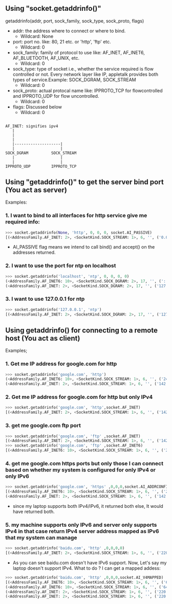 #

## Using "socket.getaddrinfo()"

getaddrinfo(addr, port, sock_family, sock_type, sock_proto, flags)

- addr: the address where to connect or where to bind.
    - Wildcard: None
- port: port no. like: 80, 21 etc. or 'http', 'ftp' etc.
    - Wildcard: 0
- sock_family: family of protocol to use like: AF_INET, AF_INET6, AF_BLUETOOTH, AF_UNIX, etc.
    - Wildcard: 0
- sock_type: type of socket i.e., whether the service required is flow controlled or not. Every network layer like IP, appletalk provides both types of service.Example: SOCK_DGRAM, SOCK_STREAM
    - Wildcard: 0
- sock_proto: actual protocal name like: IPPROTO_TCP for flowcontrolled and IPPROTO_UDP for flow uncontrolled.
    - Wildcard: 0
- flags: Discussed below
    - Wildcard: 0

```

AF_INET: signifies ipv4
   |
   |
   |
   |--------------------|
   |                    |
SOCK_DGRAM          SOCK_STREAM
   |                    |
   |                    |
IPPROTO_UDP         IPPROTO_TCP

```

## Using "getaddrinfo()" to get the server bind port (You act as server)

Examples:
### 1. I want to bind to all interfaces for http service give me required info:
```python
>>> socket.getaddrinfo(None, 'http', 0, 0, 0, socket.AI_PASSIVE)
[(<AddressFamily.AF_INET: 2>, <SocketKind.SOCK_STREAM: 1>, 6, '', ('0.0.0.0', 80)), (<AddressFamily.AF_INET6: 10>, <SocketKind.SOCK_STREAM: 1>, 6, '', ('::', 80, 0, 0))]

```

- AI_PASSIVE flag means we intend to call bind() and accept() on the addresses returned.
### 2. I want to use the port for ntp on localhost
```python
>>> socket.getaddrinfo('localhost', 'ntp', 0, 0, 0, 0)
(<AddressFamily.AF_INET6: 10>, <SocketKind.SOCK_DGRAM: 2>, 17, '', ('::1', 123, 0, 0))
(<AddressFamily.AF_INET: 2>, <SocketKind.SOCK_DGRAM: 2>, 17, '', ('127.0.0.1', 123))
```
### 3. I want to use 127.0.0.1 for ntp
```python
>>> socket.getaddrinfo('127.0.0.1', 'ntp')
[(<AddressFamily.AF_INET: 2>, <SocketKind.SOCK_DGRAM: 2>, 17, '', ('127.0.0.1', 123))]

```

## Using getaddrinfo() for connecting to a remote host (You act as client)

Examples;
### 1. Get me IP address for google.com for http
```python
>>> socket.getaddrinfo('google.com', 'http')
(<AddressFamily.AF_INET6: 10>, <SocketKind.SOCK_STREAM: 1>, 6, '', ('2404:6800:4009:825::200e', 80, 0, 0))
(<AddressFamily.AF_INET: 2>, <SocketKind.SOCK_STREAM: 1>, 6, '', ('142.250.183.174', 80))

```
### 2. Get me IP address for google.com for http but only IPv4
```python
>>> socket.getaddrinfo('google.com', 'http',socket.AF_INET)
[(<AddressFamily.AF_INET: 2>, <SocketKind.SOCK_STREAM: 1>, 6, '', ('142.250.183.174', 80))]

```
### 3. get me google.com ftp port
```python
>>> socket.getaddrinfo('google.com', 'ftp' ,socket.AF_INET)
[(<AddressFamily.AF_INET: 2>, <SocketKind.SOCK_STREAM: 1>, 6, '', ('142.250.183.174', 21))]
>>> socket.getaddrinfo('google.com', 'ftp' ,socket.AF_INET6)
[(<AddressFamily.AF_INET6: 10>, <SocketKind.SOCK_STREAM: 1>, 6, '', ('2404:6800:4009:825::200e', 21, 0, 0))]

```
### 4. get me google.com https ports but only those I can connect based on whether my system is configured for only IPv4 or only IPv6
```python
>>> socket.getaddrinfo('google.com', 'https' ,0,0,0,socket.AI_ADDRCONFIG)
[(<AddressFamily.AF_INET6: 10>, <SocketKind.SOCK_STREAM: 1>, 6, '', ('2404:6800:4009:825::200e', 443, 0, 0)),
(<AddressFamily.AF_INET: 2>, <SocketKind.SOCK_STREAM: 1>, 6, '', ('142.250.183.174', 443))]

```
- since my laptop supports both IPv4/IPv6, it returned both else, It would have returned both.

### 5. my machine supports only IPv6 and server only supports IPv4 in that case return IPv4 server address mapped as IPv6 that my system can manage
```python
>>> socket.getaddrinfo('baidu.com', 'http' ,0,0,0,0)
[(<AddressFamily.AF_INET: 2>, <SocketKind.SOCK_STREAM: 1>, 6, '', ('220.181.38.251', 80)), (<AddressFamily.AF_INET: 2>, <SocketKind.SOCK_STREAM: 1>, 6, '', ('220.181.38.148', 80))]

``` 
- As you can see baidu.com doesn't have IPv6 support. Now, Let's say my laptop doesn't support IPv4. What to do ? I can get a mapped addess:
```python
>>> socket.getaddrinfo('baidu.com', 'http' ,0,0,0,socket.AI_V4MAPPED)
[(<AddressFamily.AF_INET6: 10>, <SocketKind.SOCK_STREAM: 1>, 6, '', ('64:ff9b::dcb5:2694', 80, 0, 0)), 
(<AddressFamily.AF_INET6: 10>, <SocketKind.SOCK_STREAM: 1>, 6, '', ('64:ff9b::dcb5:26fb', 80, 0, 0)), 
(<AddressFamily.AF_INET: 2>, <SocketKind.SOCK_STREAM: 1>, 6, '', ('220.181.38.148', 80)), 
(<AddressFamily.AF_INET: 2>, <SocketKind.SOCK_STREAM: 1>, 6, '', ('220.181.38.251', 80))]
```